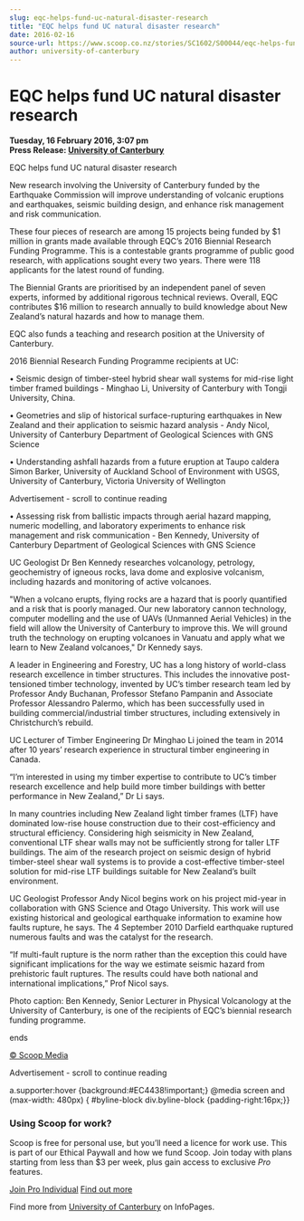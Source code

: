 ```yaml
---
slug: eqc-helps-fund-uc-natural-disaster-research
title: "EQC helps fund UC natural disaster research"
date: 2016-02-16
source-url: https://www.scoop.co.nz/stories/SC1602/S00044/eqc-helps-fund-uc-natural-disaster-research.htm
author: university-of-canterbury
---
```

EQC helps fund UC natural disaster research
===========================================

**Tuesday, 16 February 2016, 3:07 pm**  
**Press Release: [University of Canterbury](https://info.scoop.co.nz/University_of_Canterbury)**

EQC helps fund UC natural disaster research

New research involving the University of Canterbury funded by the Earthquake Commission will improve understanding of volcanic eruptions and earthquakes, seismic building design, and enhance risk management and risk communication.

These four pieces of research are among 15 projects being funded by $1 million in grants made available through EQC’s 2016 Biennial Research Funding Programme. This is a contestable grants programme of public good research, with applications sought every two years. There were 118 applicants for the latest round of funding.

The Biennial Grants are prioritised by an independent panel of seven experts, informed by additional rigorous technical reviews. Overall, EQC contributes $16 million to research annually to build knowledge about New Zealand’s natural hazards and how to manage them.

EQC also funds a teaching and research position at the University of Canterbury.

2016 Biennial Research Funding Programme recipients at UC:

• Seismic design of timber-steel hybrid shear wall systems for mid-rise light timber framed buildings - Minghao Li, University of Canterbury with Tongji University, China.

• Geometries and slip of historical surface-rupturing earthquakes in New Zealand and their application to seismic hazard analysis - Andy Nicol, University of Canterbury Department of Geological Sciences with GNS Science

• Understanding ashfall hazards from a future eruption at Taupo caldera  
Simon Barker, University of Auckland School of Environment with USGS, University of Canterbury, Victoria University of Wellington

Advertisement - scroll to continue reading





• Assessing risk from ballistic impacts through aerial hazard mapping, numeric modelling, and laboratory experiments to enhance risk management and risk communication - Ben Kennedy, University of Canterbury Department of Geological Sciences with GNS Science

UC Geologist Dr Ben Kennedy researches volcanology, petrology, geochemistry of igneous rocks, lava dome and explosive volcanism, including hazards and monitoring of active volcanoes.

"When a volcano erupts, flying rocks are a hazard that is poorly quantified and a risk that is poorly managed. Our new laboratory cannon technology, computer modelling and the use of UAVs (Unmanned Aerial Vehicles) in the field will allow the University of Canterbury to improve this. We will ground truth the technology on erupting volcanoes in Vanuatu and apply what we learn to New Zealand volcanoes," Dr Kennedy says.

A leader in Engineering and Forestry, UC has a long history of world-class research excellence in timber structures. This includes the innovative post-tensioned timber technology, invented by UC’s timber research team led by Professor Andy Buchanan, Professor Stefano Pampanin and Associate Professor Alessandro Palermo, which has been successfully used in building commercial/industrial timber structures, including extensively in Christchurch’s rebuild.

UC Lecturer of Timber Engineering Dr Minghao Li joined the team in 2014 after 10 years’ research experience in structural timber engineering in Canada.

“I’m interested in using my timber expertise to contribute to UC’s timber research excellence and help build more timber buildings with better performance in New Zealand,” Dr Li says.

In many countries including New Zealand light timber frames (LTF) have dominated low-rise house construction due to their cost-efficiency and structural efficiency. Considering high seismicity in New Zealand, conventional LTF shear walls may not be sufficiently strong for taller LTF buildings. The aim of the research project on seismic design of hybrid timber-steel shear wall systems is to provide a cost-effective timber-steel solution for mid-rise LTF buildings suitable for New Zealand’s built environment.

UC Geologist Professor Andy Nicol begins work on his project mid-year in collaboration with GNS Science and Otago University. This work will use existing historical and geological earthquake information to examine how faults rupture, he says. The 4 September 2010 Darfield earthquake ruptured numerous faults and was the catalyst for the research.

“If multi-fault rupture is the norm rather than the exception this could have significant implications for the way we estimate seismic hazard from prehistoric fault ruptures. The results could have both national and international implications,” Prof Nicol says.

Photo caption: Ben Kennedy, Senior Lecturer in Physical Volcanology at the University of Canterbury, is one of the recipients of EQC’s biennial research funding programme.

  
ends

[© Scoop Media](http://www.scoop.co.nz/about/terms.html)  

Advertisement - scroll to continue reading



a.supporter:hover {background:#EC4438!important;} @media screen and (max-width: 480px) { #byline-block div.byline-block {padding-right:16px;}}

### Using Scoop for work?

Scoop is free for personal use, but you’ll need a licence for work use. This is part of our Ethical Paywall and how we fund Scoop. Join today with plans starting from less than $3 per week, plus gain access to exclusive _Pro_ features.  
  
[Join Pro Individual](https://pro.scoop.co.nz/Individual/?from=ProIn24) [Find out more](https://pro.scoop.co.nz/using-scoop-for-work/?from=ProIn24)

Find more from [University of Canterbury](https://info.scoop.co.nz/University_of_Canterbury) on InfoPages.